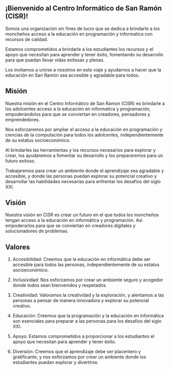 ## ¡Bienvenido al Centro Informático de San Ramón (CISR)! 

Somos una organización sin fines de lucro que se dedica a brindarle a los moncheños acceso a la educación en programación y informatica con recursos de calidad. 

Estamos comprometidos a brindarle a los estudiantes los recursos y el apoyo que necesitan para aprender y tener éxito, fomentando su desarrollo para que puedan llevar vidas exitosas y plenas. 

Los invitamos a unirse a nosotros en este viaje y ayudarnos a hacer que la educación en San Ramón sea accesible y agradable para todos.

## Misión

Nuestra misión en el Centro Informático de San Ramon (CISR) es brindarle a los adolcentes acceso a la educación en informatica y programación, empoderándolos para que se conviertan en creadores, pensadores y emprendedores. 

Nos esforzaremos por ampliar el acceso a la educación en programación y ciencias de la computación para todos los adolcentes, independientemente de su estatus socioeconómico. 

Al brindarles las herramientas y los recursos necesarios para explorar y crear, los ayudaremos a fomentar su desarrollo y los prepararemos para un futuro exitoso. 

Trabajaremos para crear un ambiente donde el aprendizaje sea agradable y accesible, y donde las personas puedan explorar su potencial creativo y desarrollar las habilidades necesarias para enfrentar los desafíos del siglo XXI.

## Visión

Nuestra visión en CISR es crear un futuro en el que todos los moncheños tengan acceso a la educación en informática y programación. Asi empoderarlos para que se conviertan en creadores digitales y solucionadores de problemas. 

## Valores

1. Accesibilidad: Creemos que la educación en informática debe ser accesible para todos las personas, independientemente de su estatus socioeconómico.

2. Inclusividad: Nos esforzamos por crear un ambiente seguro y acogedor donde todos sean bienvenidos y respetados.

3. Creatividad: Valoramos la creatividad y la exploración, y alentamos a las personas a pensar de manera innovadora y explorar su potencial creativo.

4. Educación: Creemos que la programación y la educación en informática son esenciales para preparar a las personas para los desafíos del siglo XXI.

5. Apoyo: Estamos comprometidos a proporcionar a los estudiantes el apoyo que necesitan para aprender y tener éxito.

6. Diversión: Creemos que el aprendizaje debe ser placentero y gratificante, y nos esforzamos por crear un ambiente donde los estudiantes puedan explorar y divertirse.
